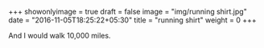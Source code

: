 +++
showonlyimage = true
draft = false
image = "img/running shirt.jpg"
date = "2016-11-05T18:25:22+05:30"
title = "running shirt"
weight = 0
+++

And I would walk 10,000 miles.

